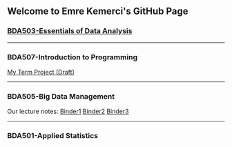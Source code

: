 ## Welcome to Emre Kemerci's GitHub Page


### [BDA503-Essentials of Data Analysis](https://mef-bda503.github.io/pj18-EmreKemerci/)
***
### BDA507-Introduction to Programming
[My Term Project (Draft)](bda507/BDA507TermProject_EmreKemerci20190112.html)


***
### BDA505-Big Data Management
Our lecture notes: [Binder1](https://mybinder.org/v2/gh/serhatcevikel/bdm_2018_test/master) [Binder2](https://mybinder.org/v2/gh/serhatcevikel/bdm_2018_test2/master) [Binder3](https://mybinder.org/v2/gh/serhatcevikel/bdm_2018_test2/hadoop3)


***
### BDA501-Applied Statistics
